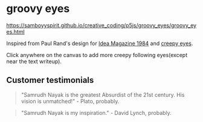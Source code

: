 # groovy eyes

<https://samboyyspirit.github.io/creative_coding/p5js/groovy_eyes/groovy_eyes.html>

Inspired from Paul Rand's design for [Idea Magazine 1984](https://www.paulrand.design/life/books-articles/articles/print/1984-idea-magazine.html) and [creepy eyes](https://openprocessing.org/sketch/597181).

Click anywhere on the canvas to add more creepy following eyes(except near the text writeup).

## Customer testimonials
> "Samrudh Nayak is the greatest Absurdist of the 21st century. His vision is unmatched!" - Plato, probably.

> "Samrudh Nayak is my inspiration." - David Lynch, probably.

